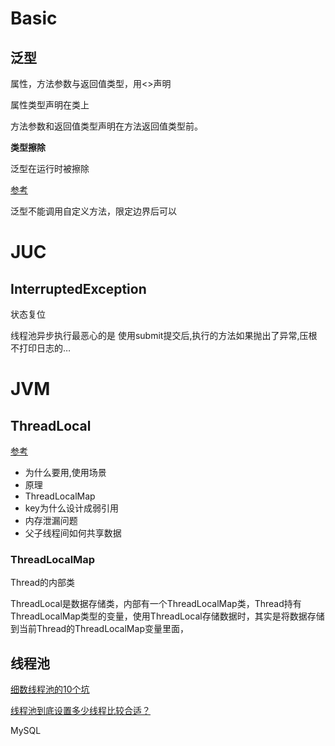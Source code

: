 







# Basic



## 泛型

属性，方法参数与返回值类型，用<>声明



属性类型声明在类上

方法参数和返回值类型声明在方法返回值类型前。

**类型擦除**

泛型在运行时被擦除

[参考](http://mp.weixin.qq.com/s?__biz=MzIyMjQ0MTU0NA==&mid=2247526432&idx=2&sn=b2425935d0f5c93f0984b0668ab42a48&chksm=e82f5107df58d81194661ffe2f34c9ac376692c4040f14eb0114db04f3b2717f5a33c2d0b7b1&mpshare=1&scene=24&srcid=0724b12RTsHBzN9qYW8q1yhf&sharer_sharetime=1627115641719&sharer_shareid=6cca8296f4c7be672b06f93a8b2e934f#rd)

泛型不能调用自定义方法，限定边界后可以





































# JUC



## InterruptedException







状态复位

线程池异步执行最恶心的是 使用submit提交后,执行的方法如果抛出了异常,压根不打印日志的…

















# JVM





















## ThreadLocal

[参考](https://mp.weixin.qq.com/s/CR7uGJTupDdKFqJDKlSnDA)



* 为什么要用,使用场景
* 原理
* ThreadLocalMap
* key为什么设计成弱引用
* 内存泄漏问题
* 父子线程间如何共享数据

### ThreadLocalMap





Thread的内部类



ThreadLocal是数据存储类，内部有一个ThreadLocalMap类，Thread持有ThreadLocalMap类型的变量，使用ThreadLocal存储数据时，其实是将数据存储到当前Thread的ThreadLocalMap变量里面，





## 线程池

[细数线程池的10个坑](https://mp.weixin.qq.com/s/S6KihwvkOMpbdRqTIyAgbA)

[线程池到底设置多少线程比较合适？](https://mp.weixin.qq.com/s?__biz=Mzg3NzU5NTIwNg==&mid=2247488048&idx=2&sn=26a79fcbc1b8db0d3f845e598b231714&chksm=cf21cd19f856440fa39a9c52af3abda13f62a047d282c8510075a6af264b5dad39bc90a55765&token=901618401&lang=zh_CN&scene=21#wechat_redirect)









































MySQL















